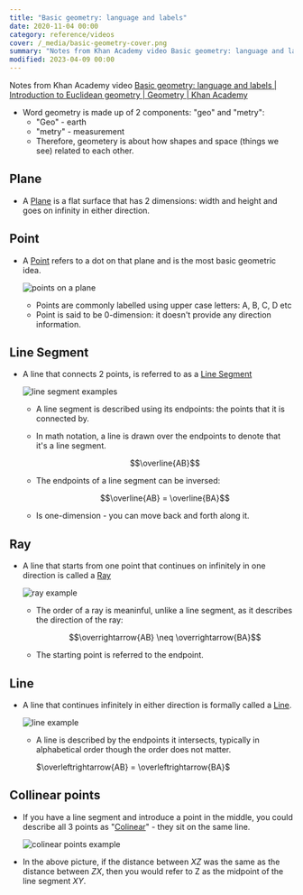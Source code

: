```yaml
---
title: "Basic geometry: language and labels"
date: 2020-11-04 00:00
category: reference/videos
cover: /_media/basic-geometry-cover.png
summary: "Notes from Khan Academy video Basic geometry: language and labels"
modified: 2023-04-09 00:00
---
```


Notes from Khan Academy video [Basic geometry: language and labels | Introduction to Euclidean geometry | Geometry | Khan Academy](https://youtu.be/il0EJrY64qE)

* Word geometry is made up of 2 components: "geo" and "metry":
    * "Geo" - earth
    * "metry" - measurement
    * Therefore, geometery is about how shapes and space (things we see) related to each other.


## Plane


* A [Plane](permanent/geometry-plane.md) is a flat surface that has 2 dimensions: width and height and goes on infinity in either direction.

## Point

* A [Point](permanent/geometry-point.md) refers to a dot on that plane and is the most basic geometric idea.

    ![points on a plane](/_media/bg-points.png)

    * Points are commonly labelled using upper case letters: A, B, C, D etc
    * Point is said to be 0-dimension: it doesn't provide any direction information.


## Line Segment

* A line that connects 2 points, is referred to as a [Line Segment](permanent/geometry-line-segment.md)

    ![line segment examples](/_media/bg-line-segment.png)

    * A line segment is described using its endpoints: the points that it is connected by.
    * In math notation, a line is drawn over the endpoints to denote that it's a line segment.

        $$\overline{AB}$$

    * The endpoints of a line segment can be inversed:

        $$\overline{AB} = \overline{BA}$$

    * Is one-dimension - you can move back and forth along it.

## Ray

* A line that starts from one point that continues on infinitely in one direction is called a [Ray](permanent/ray.md)

    ![ray example](/_media/bg-ray.png)

    * The order of a ray is meaninful, unlike a line segment, as it describes the direction of the ray:

        $$\overrightarrow{AB} \neq \overrightarrow{BA}$$

     * The starting point is referred to the endpoint.

## Line

 * A line that continues infinitely in either direction is formally called a [Line](permanent/line.md).

     ![line example](/_media/bg-line.png)

     * A line is described by the endpoints it intersects, typically in alphabetical order though the order does not matter.

        $\overleftrightarrow{AB} = \overleftrightarrow{BA}$

## Collinear points

* If you have a line segment and introduce a point in the middle, you could describe all 3 points as "[Colinear](permanent/geometry-colinear.md)" - they sit on the same line.

    ![colinear points example](/_media/bg-colinear-points.png)

* In the above picture, if the distance between $XZ$ was the same as the distance between $ZX$, then you would refer to Z as the midpoint of the line segment $XY$.
